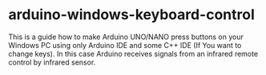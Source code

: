 # arduino-windows-keyboard-control
This is a guide how to make Arduino UNO/NANO press buttons on your Windows PC using only Arduino IDE 
and some C++ IDE (If You want to change keys).
In this case Arduino receives signals from an infrared remote control by infrared sensor.
